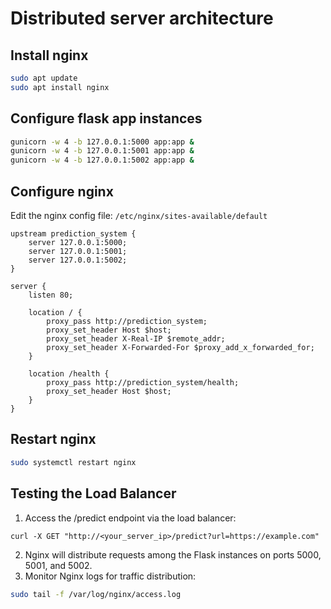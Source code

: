 # Distributed server architecture

## Install nginx
```bash
sudo apt update
sudo apt install nginx
```

## Configure flask app instances
```bash
gunicorn -w 4 -b 127.0.0.1:5000 app:app &
gunicorn -w 4 -b 127.0.0.1:5001 app:app &
gunicorn -w 4 -b 127.0.0.1:5002 app:app &
```

## Configure nginx
Edit the nginx config file: `/etc/nginx/sites-available/default`
```
upstream prediction_system {
    server 127.0.0.1:5000;
    server 127.0.0.1:5001;
    server 127.0.0.1:5002;
}

server {
    listen 80;

    location / {
        proxy_pass http://prediction_system;
        proxy_set_header Host $host;
        proxy_set_header X-Real-IP $remote_addr;
        proxy_set_header X-Forwarded-For $proxy_add_x_forwarded_for;
    }

    location /health {
        proxy_pass http://prediction_system/health;
        proxy_set_header Host $host;
    }
}
```

## Restart nginx
```bash
sudo systemctl restart nginx
```

## Testing the Load Balancer
1. Access the /predict endpoint via the load balancer:
```
curl -X GET "http://<your_server_ip>/predict?url=https://example.com"
```
2. Nginx will distribute requests among the Flask instances on ports 5000, 5001, and 5002.
3. Monitor Nginx logs for traffic distribution:
```bash
sudo tail -f /var/log/nginx/access.log
```
